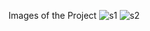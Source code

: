 Images of the Project
![s1](https://user-images.githubusercontent.com/127576851/235566762-e3a654d1-5bb7-4747-858b-f236e0f72555.png)
![s2](https://user-images.githubusercontent.com/127576851/235566779-b797cb59-eb6e-4d2d-9723-ffe70368f740.png)

